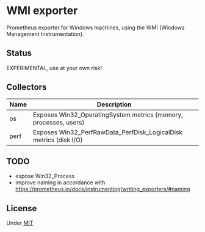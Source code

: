 # WMI exporter

Prometheus exporter for Windows machines, using the WMI (Windows Management Instrumentation).


## Status

EXPERIMENTAL, use at your own risk!


## Collectors

Name     | Description
---------|-------------
os | Exposes Win32_OperatingSystem metrics (memory, processes, users)
perf | Exposes Win32_PerfRawData_PerfDisk_LogicalDisk metrics (disk I/O)


## TODO

* expose Win32_Process
* improve naming in accordance with https://prometheus.io/docs/instrumenting/writing_exporters/#naming


## License

Under [MIT](LICENSE)
